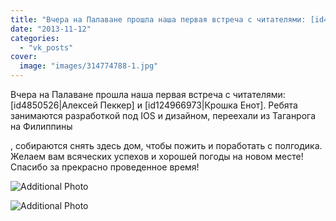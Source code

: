 ```yaml
---
title: "Вчера на Палаване прошла наша первая встреча с читателями: [id4850526|Алексей Пеккер] и [id124966973..."
date: "2013-11-12"
categories: 
  - "vk_posts"
cover:
  image: "images/314774788-1.jpg"
---
```


Вчера на Палаване прошла наша первая встреча с читателями: \[id4850526|Алексей Пеккер\] и \[id124966973|Крошка Енот\]. Ребята занимаются разработкой под IOS и дизайном, переехали из Таганрога на Филиппины

<!--more--> , собираются снять здесь дом, чтобы пожить и поработать с полгодика. Желаем вам всяческих успехов и хорошей погоды на новом месте! Спасибо за прекрасно проведенное время!

![Additional Photo](https://vodpop.ru/wp-content/uploads/2023/07/314774789-1.jpg)

![Additional Photo](https://vodpop.ru/wp-content/uploads/2023/07/314774790-1.jpg)
